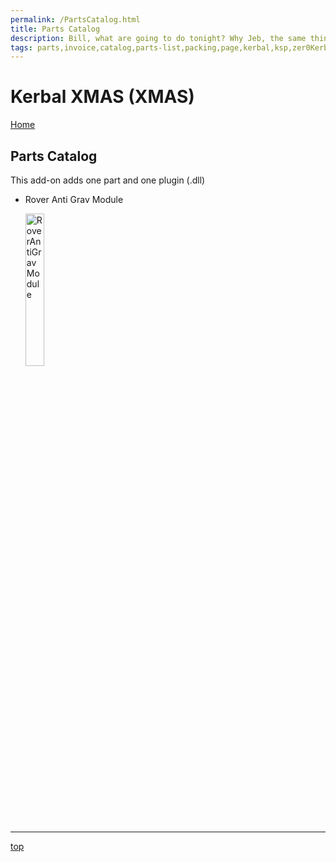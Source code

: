 ```yaml
---
permalink: /PartsCatalog.html
title: Parts Catalog
description: Bill, what are going to do tonight? Why Jeb, the same thing we do every night, Take over the world!
tags: parts,invoice,catalog,parts-list,packing,page,kerbal,ksp,zer0Kerbal,zedK
---
```

<!-- PartsCatalog.md v1.1.4.1
Kerbal XMAS (XMAS)
created: 01 Feb 2022
updated: 01 Oct 2022 -->

<script src="https://kit.fontawesome.com/0ea5493613.js" crossorigin="anonymous"></script>
<i class="fa-solid fa-explosion fa-beat-fade fa-3x" style="--fa-beat-fade-opacity: 0.1; --fa-beat-fade-scale: 1.25;color: #FF7E03" ></i>

# Kerbal XMAS (XMAS)

[Home](./index.md)

## Parts Catalog

This add-on adds one part and one plugin (.dll)

* Rover Anti Grav Module

  <img src="https://raw.githubusercontent.com/zer0Kerbal/KerbalXMAS/master/docs/thumbs/RoverAntiGravModule_icon.png" alt="RoverAntiGravModule" width="25%" height="25%" /> 

---

[top](#parts-catalog)

<!-- this file CC BY-ND 4.0 by zer0Kerbal -->